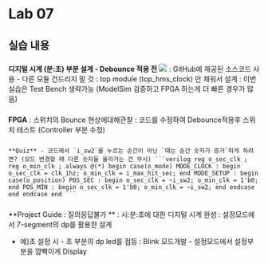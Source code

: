 # Lab 07 
## 실습 내용
 ###
  **디지털 시계 (분:초) 부분 설계 - Debounce 적용 전** ![](https://github.com/woongchoi-sookmyung/LogicDesign/blob/master/practice07/figs/block_diagram.png) : GitHub에 제공된 소스코드 사용 - 다른 모듈 건드리지 말 것 : top module (top_hms_clock) 만 채워서 설계 : 이번 실습은 Test Bench 생략가능 (ModelSim 검증하고 FPGA 하는게 더 빠른 경우가 많음) 
  ### 
  **FPGA** : 스위치의 Bounce 현상에대해관찰 : 코드를 수정하여 Debounce적용후 스위치 테스트 (Controller 부분 수정)
   ###
    **Quiz** - 코드에서 `i_sw2`를 누르는 순간이 아닌 `때는 순간 숫자가 증가`하게 하려면? (모드 변경할 때 다른 숫자들 올라가는 건 무시) ```verilog reg o_sec_clk ; reg o_min_clk ; always @(*) begin case(o_mode) MODE_CLOCK : begin o_sec_clk = clk_1hz; o_min_clk = i_max_hit_sec; end MODE_SETUP : begin case(o_position) POS_SEC : begin o_sec_clk = ~i_sw2; o_min_clk = 1'b0; end POS_MIN : begin o_sec_clk = 1'b0; o_min_clk = ~i_sw2; end endcase end endcase end ``` 

###
 **Project Guide : 질의응답불가 ** : 시:분:초에 대한 디지털 시계 완성 : 설정모드에서 7-segment의 dp를 활용한 설계
  - 예)초 설정 시 - 초 부분의 dp led를 점등 : Blink 모드개발 - 설정모드에서 설정부분을 깜빡이게 Display
<!--stackedit_data:
eyJoaXN0b3J5IjpbLTIxMDE4NzYxNTldfQ==
-->